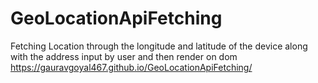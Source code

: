 # GeoLocationApiFetching
Fetching Location through the longitude and latitude of the device along with the address input by user and then render on dom
https://gauravgoyal467.github.io/GeoLocationApiFetching/
